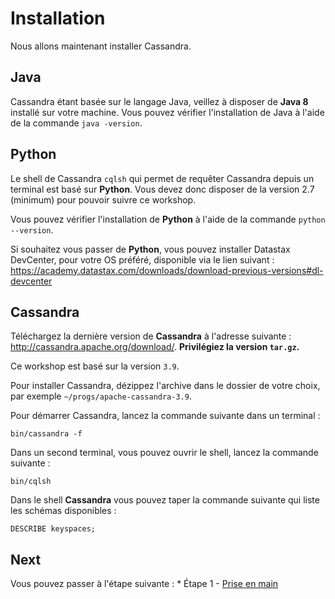 # Installation
Nous allons maintenant installer Cassandra.

## Java

Cassandra étant basée sur le langage Java, veillez à disposer de **Java 8** installé sur votre machine. Vous pouvez vérifier l'installation de Java à l'aide de la commande `java -version`.

## Python

Le shell de Cassandra `cqlsh` qui permet de requêter Cassandra depuis un terminal est basé sur **Python**. Vous devez donc disposer de la version 2.7 (minimum) pour pouvoir suivre ce workshop.

Vous pouvez vérifier l'installation de **Python** à l'aide de la commande `python --version`.

Si souhaitez vous passer de **Python**, vous pouvez installer Datastax DevCenter, pour votre OS préféré, disponible via le lien suivant : https://academy.datastax.com/downloads/download-previous-versions#dl-devcenter

## Cassandra

Téléchargez la dernière version de **Cassandra** à l'adresse suivante : http://cassandra.apache.org/download/. **Privilégiez la version `tar.gz`.**

Ce workshop est basé sur la version `3.9`.

Pour installer Cassandra, dézippez l'archive dans le dossier de votre choix, par exemple `~/progs/apache-cassandra-3.9`.

Pour démarrer Cassandra, lancez la commande suivante dans un terminal :

```
bin/cassandra -f
```

Dans un second terminal, vous pouvez ouvrir le shell, lancez la commande suivante :

```
bin/cqlsh
```

Dans le shell **Cassandra** vous pouvez taper la commande suivante qui liste les schémas disponibles :

```
DESCRIBE keyspaces;
```

## Next

Vous pouvez passer à l'étape suivante : * Étape 1 - [Prise en main](./step-1.md)
